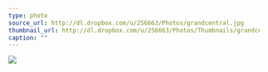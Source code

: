 ```yaml
---
type: photo
source_url: http://dl.dropbox.com/u/256663/Photos/grandcentral.jpg
thumbnail_url: http://dl.dropbox.com/u/256663/Photos/Thumbnails/grandcentral.jpg
caption: ""
---
```

![](http://dl.dropbox.com/u/256663/Photos/grandcentral.jpg)